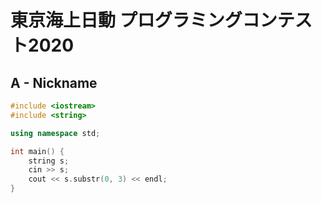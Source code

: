 # 東京海上日動 プログラミングコンテスト2020
## A - Nickname
```cpp
#include <iostream>
#include <string>

using namespace std;

int main() {
    string s;
    cin >> s;
    cout << s.substr(0, 3) << endl;
}
```
